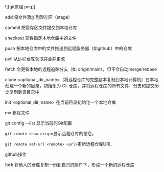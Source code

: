 ![[git原理.png]]

  

add 将文件添加到暂存区（stage）

commit 把暂存区文件提交到本地仓库

checkout 查看指定本地仓库中的文件

push 把本地仓库中的文件推送到远程服务器（如github）中的仓库

pull 从远程仓库获取并合并更改

fetch 会更新本地的远程追踪分支（如 origin/main），但不会自动merge/rebase

clone <url> <optional_dir_name>（将远程仓库的完整副本复制到本地计算机）在本地创建一个新的目录，初始化为 Git 仓库，并将远程仓库的所有文件、分支和提交历史复制到该目录中

init <optional_dir_name> 在当前目录初始化一个本地仓库

mv 移除文件

git config --list 显示当前的Git配置

`git remote show origin`显示远程仓库的信息。

`git remote set-url <remote> <url>`更新远程仓库URL

  

  

  

  

github操作

fork 将他人的仓库复制一份到自己的账户下，形成一个新的远程仓库